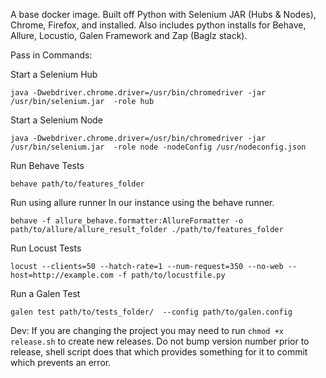 A base docker image. Built off Python with Selenium JAR (Hubs & Nodes), Chrome, Firefox, and installed. Also includes python installs for Behave, Allure, Locustio, Galen Framework and Zap (Baglz stack).  


Pass in Commands:

Start a Selenium Hub
```
java -Dwebdriver.chrome.driver=/usr/bin/chromedriver -jar /usr/bin/selenium.jar  -role hub
```
Start a Selenium Node
```
java -Dwebdriver.chrome.driver=/usr/bin/chromedriver -jar /usr/bin/selenium.jar  -role node -nodeConfig /usr/nodeconfig.json
```

Run Behave Tests
```
behave path/to/features_folder
```

Run using allure runner
In our instance using the behave runner.
```
behave -f allure_behave.formatter:AllureFormatter -o path/to/allure/allure_result_folder ./path/to/features_folder
```

Run Locust Tests
```
locust --clients=50 --hatch-rate=1 --num-request=350 --no-web --host=http://example.com -f path/to/locustfile.py
```

Run a Galen Test
```
galen test path/to/tests_folder/  --config path/to/galen.config
```

Dev:
If you are changing the project you may need to run `chmod +x release.sh` to create new releases. Do not bump version number prior to release, shell script does that which provides something for it to commit which prevents an error. 
